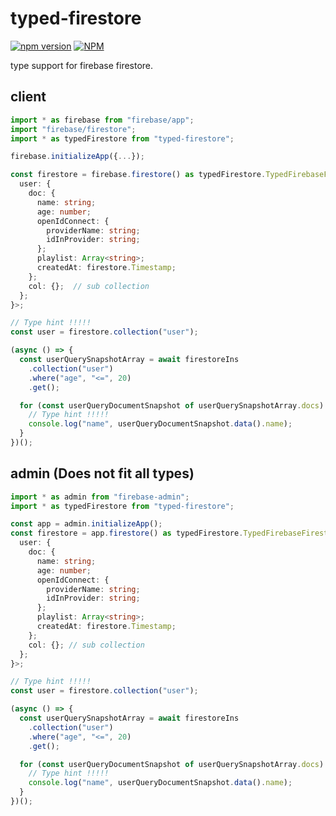 # typed-firestore

[![npm version](https://badge.fury.io/js/typed-firestore.svg)](https://badge.fury.io/js/typed-firestore)
[![NPM](https://nodei.co/npm/typed-firestore.png)](https://nodei.co/npm/typed-firestore/)

type support for firebase firestore.

## client

```ts
import * as firebase from "firebase/app";
import "firebase/firestore";
import * as typedFirestore from "typed-firestore";

firebase.initializeApp({...});

const firestore = firebase.firestore() as typedFirestore.TypedFirebaseFirestore<{
  user: {
    doc: {
      name: string;
      age: number;
      openIdConnect: {
        providerName: string;
        idInProvider: string;
      };
      playlist: Array<string>;
      createdAt: firestore.Timestamp;
    };
    col: {};  // sub collection
  };
}>;

// Type hint !!!!!
const user = firestore.collection("user");

(async () => {
  const userQuerySnapshotArray = await firestoreIns
    .collection("user")
    .where("age", "<=", 20)
    .get();

  for (const userQueryDocumentSnapshot of userQuerySnapshotArray.docs) {
    // Type hint !!!!!
    console.log("name", userQueryDocumentSnapshot.data().name);
  }
})();
```

## admin (Does not fit all types)

```ts
import * as admin from "firebase-admin";
import * as typedFirestore from "typed-firestore";

const app = admin.initializeApp();
const firestore = app.firestore() as typedFirestore.TypedFirebaseFirestore<{
  user: {
    doc: {
      name: string;
      age: number;
      openIdConnect: {
        providerName: string;
        idInProvider: string;
      };
      playlist: Array<string>;
      createdAt: firestore.Timestamp;
    };
    col: {}; // sub collection
  };
}>;

// Type hint !!!!!
const user = firestore.collection("user");

(async () => {
  const userQuerySnapshotArray = await firestoreIns
    .collection("user")
    .where("age", "<=", 20)
    .get();

  for (const userQueryDocumentSnapshot of userQuerySnapshotArray.docs) {
    // Type hint !!!!!
    console.log("name", userQueryDocumentSnapshot.data().name);
  }
})();
```
